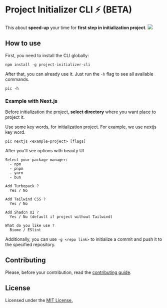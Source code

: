 # Project Initializer CLI ⚡️ (BETA)

This about **speed-up** your time for **first step in initialization project**.
<img src="https://maroon-spare-jay-600.mypinata.cloud/ipfs/bafkreigtw7ftlg66alsortigf37wytcm7ackow3o7zllo3vwihc2uypmt4" />

## How to use
First, you need to install the CLI globally:

```
npm install -g project-initializer-cli
```
After that, you can already use it. Just run the `-h` flag to see all available commands.

```
pic -h
```

### Example with Next.js
Before initialization the project, **select directory** where you want place to project it.

Use some key words, for initialization project. For example, we use nextjs key word. 

```
pic nextjs <example-project> [flags]
```
After you'll see options with beauty UI

```
Select your package manager:
  - npm
  - pnpm
  - yarn
  - bun
  
Add Turbopack ?
  Yes / No
  
Add Tailwind CSS ?
  Yes / No
  
Add Shadcn UI ?
  Yes / No (default if project without Tailwind)

What do you like use ?
  Biome / ESlint
```
Additionally, you can use `-g <repo link>` to initialize a commit and push it to the specified repository.

## Contributing
Please, before your contribution, read the <a href="https://github.com/HzDev3628/project-initializer-cli/blob/main/CONTRIBUTING">contributing guide</a>.

## License
Licensed under the <a href="https://github.com/HzDev3628/project-initializer-cli/blob/main/LICENSE">MIT License.</a>